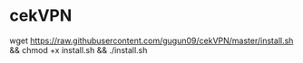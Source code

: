 # cekVPN

wget https://raw.githubusercontent.com/gugun09/cekVPN/master/install.sh && chmod +x install.sh && ./install.sh
